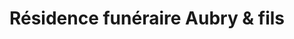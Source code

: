 ---
title: "Résidence funéraire Aubry & fils"
url: /rigaud/residence-funeraire-aubry-and-fils/
shop: funeral directors
---